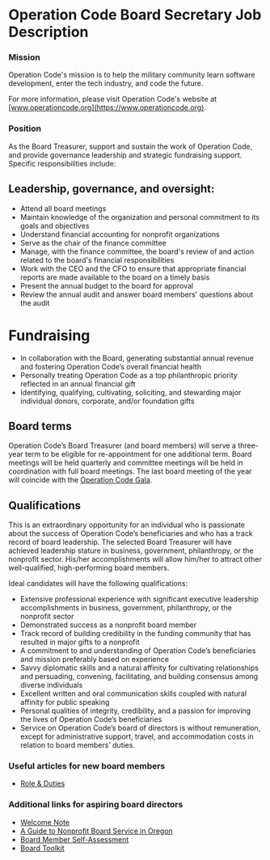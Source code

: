 # Operation Code Board Secretary Job Description

### Mission
Operation Code's mission is to help the military community learn software development, enter the tech industry, and code the future.

For more information, please visit Operation Code's website at [www.operationcode.org](https://www.operationcode.org).

### Position
As the Board Treasurer, support and sustain the work of Operation Code, and provide governance leadership and strategic fundraising support. Specific responsibilities include:

## Leadership, governance, and oversight:

- Attend all board meetings
- Maintain knowledge of the organization and personal commitment to its goals and objectives
- Understand financial accounting for nonprofit organizations
- Serve as the chair of the finance committee
- Manage, with the finance committee, the board's review of and action related to the board's financial responsibilities
- Work with the CEO and the CFO to ensure that appropriate financial reports are made available to the board on a timely basis
- Present the annual budget to the board for approval
- Review the annual audit and answer board members' questions about the audit

# Fundraising
- In collaboration with the Board, generating substantial annual revenue and fostering Operation Code’s overall financial health
- Personally treating Operation Code as a top philanthropic priority reflected in an annual financial gift
- Identifying, qualifying, cultivating, soliciting, and stewarding major individual donors, corporate, and/or foundation gifts

## Board terms

Operation Code’s Board Treasurer (and board members) will serve a three-year term to be eligible for re-appointment for one additional term. Board meetings will be held quarterly and committee meetings will be held in coordination with full board meetings. The last board meeting of the year will coincide with the [Operation Code Gala](https://operationcode.org/gala).

## Qualifications

This is an extraordinary opportunity for an individual who is passionate about the success of Operation Code’s beneficiaries and who has a track record of board leadership. The selected Board Treasurer will have achieved leadership stature in business, government, philanthropy, or the nonprofit sector. His/her accomplishments will allow him/her to attract other well-qualified, high-performing board members.

Ideal candidates will have the following qualifications:

- Extensive professional experience with significant executive leadership accomplishments in business, government, philanthropy, or the nonprofit sector
- Demonstrated success as a nonprofit board member
- Track record of building credibility in the funding community that has resulted in major gifts to a nonprofit
- A commitment to and understanding of Operation Code’s beneficiaries and mission preferably based on experience
- Savvy diplomatic skills and a natural affinity for cultivating relationships and persuading, convening, facilitating, and building consensus among diverse individuals
- Excellent written and oral communication skills coupled with natural affinity for public speaking
- Personal qualities of integrity, credibility, and a passion for improving the lives of Operation Code’s beneficiaries
- Service on Operation Code’s board of directors is without remuneration, except for administrative support, travel, and accommodation costs in relation to board members’ duties.

### Useful articles for new board members
* [Role & Duties](https://github.com/OperationCode/documents/tree/master/board)

### Additional links for aspiring board directors
- [Welcome Note](https://github.com/OperationCode/documents/tree/master/board)
- [A Guide to Nonprofit Board Service in Oregon](http://www.doj.state.or.us/charigroup/pdf/nonprofit.pdf)
- [Board Member Self-Assessment](http://nonprofitoregon.org/sites/default/files/uploads/file/Board%20Assessment.pdf)
- [Board Toolkit](http://nonprofitoregon.org/oregon_involved/board_toolkit)
